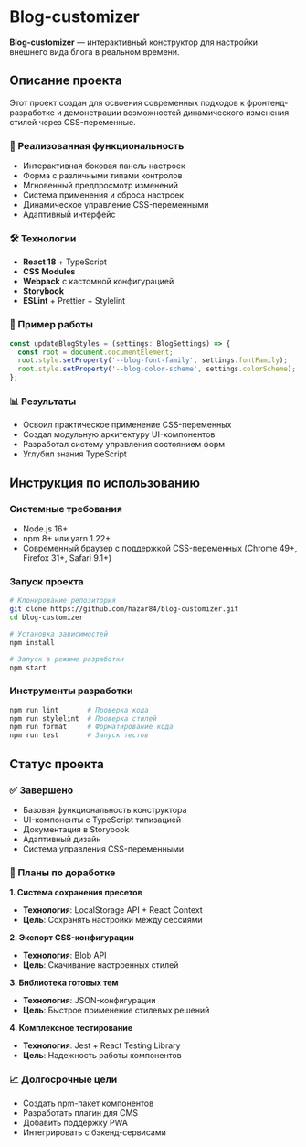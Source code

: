 # Blog-customizer

**Blog-customizer** — интерактивный конструктор для настройки внешнего вида блога в реальном времени.

## Описание проекта

Этот проект создан для освоения современных подходов к фронтенд-разработке и демонстрации возможностей динамического изменения стилей через CSS-переменные.

### 🔧 Реализованная функциональность
- Интерактивная боковая панель настроек
- Форма с различными типами контролов
- Мгновенный предпросмотр изменений
- Система применения и сброса настроек
- Динамическое управление CSS-переменными
- Адаптивный интерфейс

### 🛠 Технологии
- **React 18** + TypeScript
- **CSS Modules**
- **Webpack** с кастомной конфигурацией
- **Storybook**
- **ESLint** + Prettier + Stylelint

### 🎯 Пример работы
```typescript
const updateBlogStyles = (settings: BlogSettings) => {
  const root = document.documentElement;
  root.style.setProperty('--blog-font-family', settings.fontFamily);
  root.style.setProperty('--blog-color-scheme', settings.colorScheme);
};
```

### 📊 Результаты
- Освоил практическое применение CSS-переменных
- Создал модульную архитектуру UI-компонентов
- Разработал систему управления состоянием форм
- Углубил знания TypeScript

## Инструкция по использованию

### Системные требования 
- Node.js 16+
- npm 8+ или yarn 1.22+
- Современный браузер с поддержкой CSS-переменных (Chrome 49+, Firefox 31+, Safari 9.1+)

### Запуск проекта
```bash
# Клонирование репозитория
git clone https://github.com/hazar84/blog-customizer.git
cd blog-customizer

# Установка зависимостей
npm install

# Запуск в режиме разработки
npm start
```

### Инструменты разработки
```bash
npm run lint       # Проверка кода
npm run stylelint  # Проверка стилей
npm run format     # Форматирование кода
npm run test       # Запуск тестов
```

## Статус проекта

### ✅ Завершено
- Базовая функциональность конструктора
- UI-компоненты с TypeScript типизацией
- Документация в Storybook
- Адаптивный дизайн
- Система управления CSS-переменными

### 🔧 Планы по доработке
**1. Система сохранения пресетов**
- **Технология**: LocalStorage API + React Context
- **Цель**: Сохранять настройки между сессиями

**2. Экспорт CSS-конфигурации**
- **Технология**: Blob API
- **Цель**: Скачивание настроенных стилей

**3. Библиотека готовых тем**
- **Технология**: JSON-конфигурации
- **Цель**: Быстрое применение стилевых решений

**4. Комплексное тестирование**
- **Технология**: Jest + React Testing Library
- **Цель**: Надежность работы компонентов

### 📈 Долгосрочные цели
- Создать npm-пакет компонентов
- Разработать плагин для CMS
- Добавить поддержку PWA
- Интегрировать с бэкенд-сервисами
